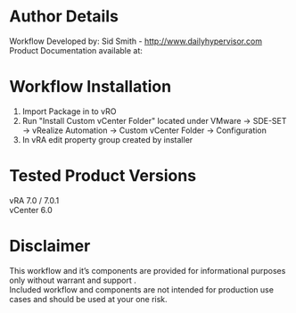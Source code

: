 # Author Details

Workflow Developed by: Sid Smith - http://www.dailyhypervisor.com
Product Documentation available at:   

# Workflow Installation

1. Import Package in to vRO
2. Run "Install Custom vCenter Folder" located under VMware -> SDE-SET -> vRealize Automation -> Custom vCenter Folder -> Configuration
3. In vRA edit property group created by installer

# Tested Product Versions

  vRA 7.0 / 7.0.1  
  vCenter 6.0  
  
# Disclaimer


This workflow and it’s components are provided for informational purposes only without warrant and support .  
Included workflow and components are not intended for production use cases and should be used at your one risk.
